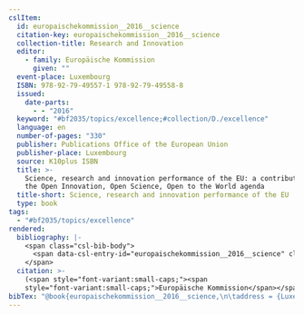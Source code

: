 ```yaml
---
cslItem:
  id: europaischekommission__2016__science
  citation-key: europaischekommission__2016__science
  collection-title: Research and Innovation
  editor:
    - family: Europäische Kommission
      given: ""
  event-place: Luxembourg
  ISBN: 978-92-79-49557-1 978-92-79-49558-8
  issued:
    date-parts:
      - - "2016"
  keyword: "#bf2035/topics/excellence;#collection/D./excellence"
  language: en
  number-of-pages: "330"
  publisher: Publications Office of the European Union
  publisher-place: Luxembourg
  source: K10plus ISBN
  title: >-
    Science, research and innovation performance of the EU: a contribution to
    the Open Innovation, Open Science, Open to the World agenda
  title-short: Science, research and innovation performance of the EU
  type: book
tags:
  - "#bf2035/topics/excellence"
rendered:
  bibliography: |-
    <span class="csl-bib-body">
      <span data-csl-entry-id="europaischekommission__2016__science" class="csl-entry">Europäische Kommission (Hrsg.). <span class='date-bib'>(2016)</span>. <span class='title'><i><b><span style="font-style:normal;">Science, research and innovation performance of the EU: a contribution to the Open Innovation, Open Science, Open to the World agenda</span></b></i></span>. Publications Office of the European Union.</span>
    </span>
  citation: >-
    (<span style="font-variant:small-caps;"><span
    style="font-variant:small-caps;">Europäische Kommission</span></span>, 2016)
bibTex: "@book{europaischekommission__2016__science,\n\taddress = {Luxembourg},\n\tseries = {Research and {Innovation}},\n\teditor = {{Europäische Kommission}},\n\tisbn = {978-92-79-49557-1 978-92-79-49558-8},\n\tyear = {2016},\n\tpublisher = {Publications Office of the European Union},\n\ttitle = {Science, research and innovation performance of the {EU}: a contribution to the {Open} {Innovation}, {Open} {Science}, {Open} to the {World} agenda},\n}\n\n"
---
```

